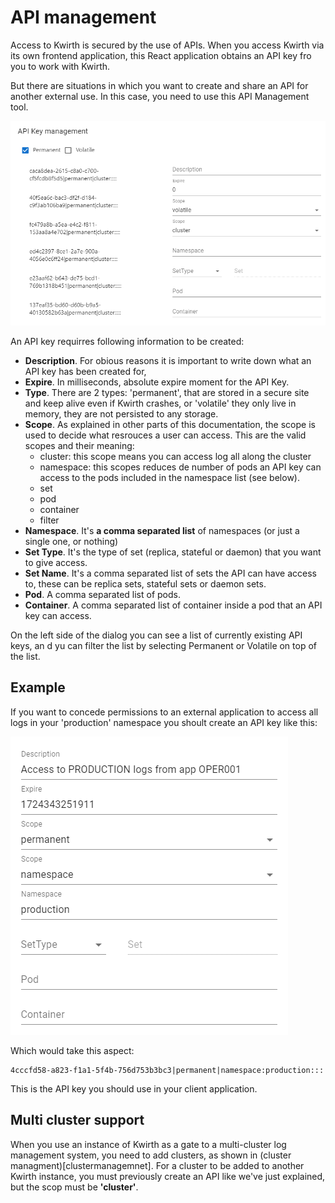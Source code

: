 # API management
Access to Kwirth is secured by the use of APIs. When you access Kwirth via its own frontend application, this React application obtains an API key fro you to work with Kwirth.

But there are situations in which you want to create and share an API for another external use. In this case, you need to use this API Management tool.

![api-management](./_media/api-management.png)

An API key requirres following information to be created:

- **Description**. For obious reasons it is important to write down what an API key has been created for,
- **Expire**. In milliseconds, absolute expire moment for the API Key.
- **Type**. There are 2 types: 'permanent', that are stored in a secure site and keep alive even if Kwirth crashes, or 'volatile' they only live in memory, they are not persisted to any storage.
- **Scope**. As explained in other parts of this documentation, the scope is used to decide what resrouces a user can access. This are the valid scopes and their meaning:
    - cluster: this scope means you can access log all along the cluster
    - namespace: this scopes reduces de number of pods an API key can access to the pods included in the namespace list (see below).
    - set
    - pod
    - container
    - filter
- **Namespace**. It's  **a comma separated list** of namespaces (or just a single one, or nothing)
- **Set Type**. It's the type of set (replica, stateful or daemon) that you want to give access.
- **Set Name**. It's a comma separated list of sets the API can have access to, these can be replica sets, stateful sets or daemon sets.
- **Pod**. A comma separated list of pods.
- **Container**. A comma separated list of container inside a pod that an API key can access.

On the left side of the dialog you can see a list of currently existing API keys, an d yu can filter the list by selecting Permanent or Volatile on top of the list.

## Example
If you want to concede permissions to an external application to access all logs in your 'production' namespace you shoult create an API key like this:

![production-logs](./_media/production-logs.png)

Which would take this aspect:

```code
4cccfd58-a823-f1a1-5f4b-756d753b3bc3|permanent|namespace:production:::
```

This is the API key you should use in your client application.

## Multi cluster support
When you use an instance of Kwirth as a gate to a multi-cluster log management system, you need to add clusters, as shown in (cluster managment)[clustermanagemnet]. For a cluster to be added to another Kwirth instance, you must previously create an API like we've just explained, but the scop must be **'cluster'**.

